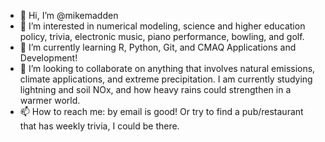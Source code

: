 - 👋 Hi, I’m @mikemadden
- 👀 I’m interested in numerical modeling, science and higher education policy, trivia, electronic music, piano performance, bowling, and golf.
- 🌱 I’m currently learning R, Python, Git, and CMAQ Applications and Development! 
- 💞️ I’m looking to collaborate on anything that involves natural emissions, climate applications, and extreme precipitation. I am currently studying lightning and soil NOx, and how heavy rains could strengthen in a warmer world.
- 📫 How to reach me: by email is good! Or try to find a pub/restaurant that has weekly trivia, I could be there. 

<!---
mikemadden/mikemadden is a ✨ special ✨ repository because its `README.md` (this file) appears on your GitHub profile.
You can click the Preview link to take a look at your changes.
--->
